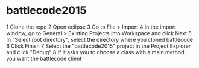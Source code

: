 # battlecode2015
1    Clone the repo
2    Open eclipse
3    Go to File > Import
4    In the import window, go to General > Existing Projects into Workspace and click Next
5    In "Select root directory", select the directory where you cloned battlecode
6    Click Finish
7    Select the "battlecode2015" project in the Project Explorer and click "Debug"
8    If it asks you to choose a class with a main method, you want the battlecode client
